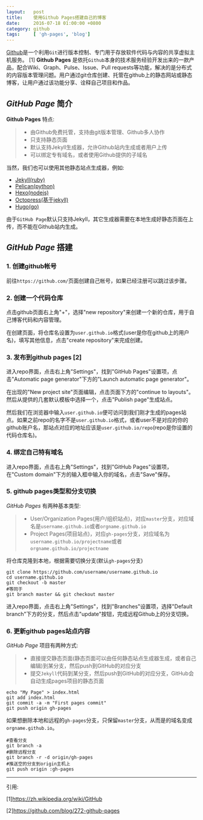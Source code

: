```yaml
---
layout:   post
title:    使用Github Pages搭建自己的博客
date:     2016-07-18 01:00:00 +0800
category: github
tags:     [ 'gh-pages', 'blog']
---
```


[Github](https://github.com)是一个利用`Git`进行版本控制、专门用于存放软件代码与内容的共享虚拟主机服务。 [1]
**Github Pages** 是依托`Github`本身的技术服务经验开发出来的一款产品，配合Wiki、Graph、Pulse、Issue、Pull requests等功能，解决的是分布式的内容版本管理问题。用户通过git仓库创建、托管在github上的静态网站或静态博客，让用户通过该功能分享、诠释自己项目和作品。

## *GitHub Page* 简介

**Github Pages** 特点:

> * 由Github免费托管，支持由git版本管理、Github多人协作
> * 只支持静态页面
> * 默认支持Jekyll生成器，允许Github站内生成或者用户上传
> * 可以绑定专有域名，或者使用Github提供的子域名

当然，我们也可以使用其他静态站点生成器，例如:

 - [Jekyll(ruby)](http://jekyllcn.com/)
 - [Pelican(python)](http://docs.getpelican.com/)
 - [Hexo(nodejs)](https://hexo.io/)
 - [Octopress(基于jekyll)](http://octopress.org/s)
 - [Hugo(go)](http://gohugo.org/)

由于`GitHub Page`默认只支持Jekyll，其它生成器需要在本地生成好静态页面在上传，而不能在Github站内生成。

## *GitHub Page* 搭建

### 1. 创建github帐号

前往`https://github.com/`页面创建自己帐号，如果已经注册可以跳过该步骤。

### 2. 创建一个代码仓库

点击github页面右上角"+"，选择"new repository"来创建一个新的仓库，用于自己博客代码和内容管理。

在创建页面，将仓库名设置为`user.github.io`格式(user是你在github上的用户名)，填写其他信息，点击"create repository"来完成创建。

### 3. 发布到github pages [2]

进入repo界面，点击右上角"Settings"，找到"GitHub Pages"设置项，点击"Automatic page generator"下方的"Launch automatic page generator"。

在出现的"New project site"页面编辑，点击页面下方的"continue to layouts"。然后从提供的几套默认模板中选择一个，点击"Publish page"生成站点。

然后我们在浏览器中输入`user.github.io`便可访问到我们刚才生成的pages站点。如果之前repo的名字不是`user.github.io`格式，或者user不是对应的你的github账户名，那站点对应的地址应该是`user.github.io/repo`(repo是你设置的代码仓库名)。

### 4. 绑定自己特有域名

进入repo界面，点击右上角"Settings"，找到"GitHub Pages"设置项，在"Custom domain"下方的输入框中输入你的域名，点击"Save"保存。

### 5. github pages类型和分支切换

*GitHub Pages* 有两种基本类型:

> * User/Organization Pages(用户/组织站点)，对应`master`分支，对应域名是`username.github.io`或者`orgname.github.io`
> * Project Pages(项目站点)，对应`gh-pages`分支，对应域名为`username.github.io/projectname`或者`orgname.github.io/projectname`

将仓库克隆到本地，根据需要切换分支(默认`gh-pages`分支)

```
git clone https://github.com/username/username.github.io
cd username.github.io
git checkout -b master
#等同于
git branch master && git checkout master
```

进入repo界面，点击右上角"Settings"，找到"Branches"设置项，选择"Default branch"下方的分支，然后点击"update"按钮，完成远程Github上的分支切换。

### 6. 更新github pages站点内容

*GitHub Page* 项目有两种方式:

> * 直接提交静态页面(静态页面可以由任何静态站点生成器生成，或者自己编辑)到某分支，然后push到GitHub的对应分支
> * 提交`Jekyll`代码到某分支，然后push到GitHub的对应分支，GitHub会自动生成pages项目的静态页面

```
echo "My Page" > index.html
git add index.html
git commit -a -m "First pages commit"
git push origin gh-pages
```

如果想删除本地和远程的`gh-pages`分支，只保留`master`分支，从而是的域名变成`orgname.github.io`。

```
#查看分支
git branch -a
#删除远程分支
git branch -r -d origin/gh-pages
#推送空的分支到origin主机上
git push origin :gh-pages
```

----

引用:

[1]https://zh.wikipedia.org/wiki/GitHub

[2]https://github.com/blog/272-github-pages
